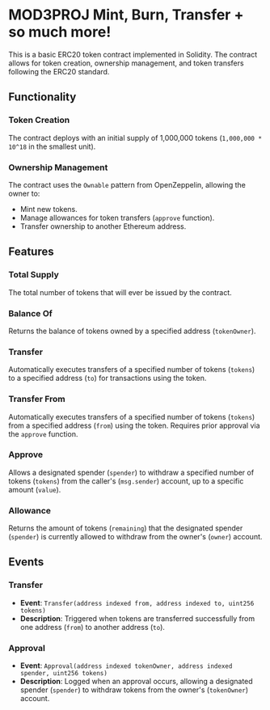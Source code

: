 # MOD3PROJ Mint, Burn, Transfer + so much more!

This is a basic ERC20 token contract implemented in Solidity. The contract allows for token creation, ownership management, and token transfers following the ERC20 standard.

## Functionality

### Token Creation

The contract deploys with an initial supply of 1,000,000 tokens (`1,000,000 * 10^18` in the smallest unit).

### Ownership Management

The contract uses the `Ownable` pattern from OpenZeppelin, allowing the owner to:
- Mint new tokens.
- Manage allowances for token transfers (`approve` function).
- Transfer ownership to another Ethereum address.

## Features

### Total Supply

The total number of tokens that will ever be issued by the contract.

### Balance Of

Returns the balance of tokens owned by a specified address (`tokenOwner`).

### Transfer

Automatically executes transfers of a specified number of tokens (`tokens`) to a specified address (`to`) for transactions using the token.

### Transfer From

Automatically executes transfers of a specified number of tokens (`tokens`) from a specified address (`from`) using the token. Requires prior approval via the `approve` function.

### Approve

Allows a designated spender (`spender`) to withdraw a specified number of tokens (`tokens`) from the caller's (`msg.sender`) account, up to a specific amount (`value`).

### Allowance

Returns the amount of tokens (`remaining`) that the designated spender (`spender`) is currently allowed to withdraw from the owner's (`owner`) account.

## Events

### Transfer

- **Event**: `Transfer(address indexed from, address indexed to, uint256 tokens)`
- **Description**: Triggered when tokens are transferred successfully from one address (`from`) to another address (`to`).

### Approval

- **Event**: `Approval(address indexed tokenOwner, address indexed spender, uint256 tokens)`
- **Description**: Logged when an approval occurs, allowing a designated spender (`spender`) to withdraw tokens from the owner's (`tokenOwner`) account.


